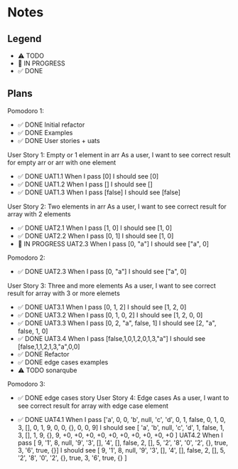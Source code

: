 # Notes

## Legend

- ⚠ TODO
- 🚧 IN PROGRESS
- ✅ DONE

## Plans

Pomodoro 1:

- ✅ DONE Initial refactor
- ✅ DONE Examples
- ✅ DONE User stories + uats

User Story 1: Empty or 1 element in arr
As a user, I want to see correct result for empty arr or arr with one element

- ✅ DONE UAT1.1 When I pass [0] I should see [0]
- ✅ DONE UAT1.2 When I pass [] I should see []
- ✅ DONE UAT1.3 When I pass [false] I should see [false]

User Story 2: Two elements in arr
As a user, I want to see correct result for array with 2 elements

- ✅ DONE UAT2.1 When I pass [1, 0] I should see [1, 0]
- ✅ DONE UAT2.2 When I pass [0, 1] I should see [1, 0]
- 🚧 IN PROGRESS UAT2.3 When I pass [0, "a"] I should see ["a", 0]

Pomodoro 2:

- ✅ DONE UAT2.3 When I pass [0, "a"] I should see ["a", 0]

User Story 3: Three and more elements
As a user, I want to see correct result for array with 3 or more elemets

- ✅ DONE UAT3.1 When I pass [0, 1, 2] I should see [1, 2, 0]
- ✅ DONE UAT3.2 When I pass [0, 1, 0, 2] I should see [1, 2, 0, 0]
- ✅ DONE UAT3.3 When I pass [0, 2, "a", false, 1] I should see [2, "a", false, 1, 0]
- ✅ DONE UAT3.4 When I pass [false,1,0,1,2,0,1,3,"a"] I should see [false,1,1,2,1,3,"a",0,0]
- ✅ DONE Refactor
- ✅ DONE edge cases examples
- ⚠ TODO sonarqube

Pomodoro 3:

- ✅ DONE edge cases story
  User Story 4: Edge cases
  As a user, I want to see correct result for array with edge case element

- ✅ DONE UAT4.1 When I pass ['a', 0, 0, 'b', null, 'c', 'd', 0, 1, false, 0, 1, 0, 3, [], 0, 1, 9, 0, 0, {}, 0, 0, 9] I should see [ 'a', 'b', null, 'c', 'd', 1, false, 1, 3, [], 1, 9, {}, 9, +0, +0, +0, +0, +0, +0, +0, +0, +0, +0 ]
  UAT4.2 When I pass [ 9, '1', 8, null, '9', '3', [], '4', [], false, 2, [], 5, '2', '8', '0', '2', {}, true, 3, '6', true, {}] I should see [ 9, '1', 8, null, '9', '3', [], '4', [], false, 2, [], 5, '2', '8', '0', '2', {}, true, 3, '6', true, {} ]
